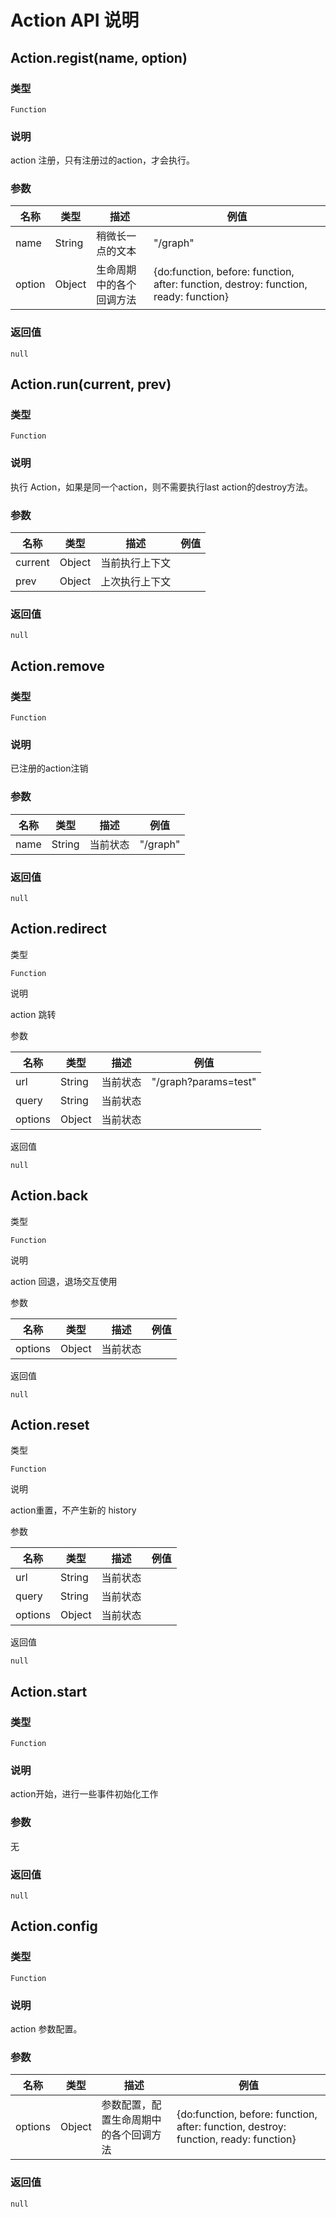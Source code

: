 # Action API 说明

## Action.regist(name, option)

### 类型

`Function`

### 说明

action 注册，只有注册过的action，才会执行。

### 参数

| 名称 | 类型 | 描述 | 例值 |
| ------| ------ | ------ |-----|
| name | String | 稍微长一点的文本 | "/graph"|
| option | Object | 生命周期中的各个回调方法 |{do:function, before: function, after: function, destroy: function, ready: function}|

### 返回值

`null`

## Action.run(current, prev)

### 类型

`Function`

### 说明

执行 Action，如果是同一个action，则不需要执行last action的destroy方法。

### 参数

| 名称 | 类型 | 描述 | 例值 |
| ------| ------ | ------ |-----|
| current | Object | 当前执行上下文 | |
| prev | Object | 上次执行上下文 | |

### 返回值

`null`

## Action.remove

### 类型

`Function`

### 说明

已注册的action注销

### 参数

| 名称 | 类型 | 描述 | 例值 |
| ------| ------ | ------ |-----|
| name | String | 当前状态 |"/graph" |

### 返回值

`null`

## Action.redirect

类型

`Function`

说明

action 跳转

参数

| 名称 | 类型 | 描述 | 例值 |
| ------| ------ | ------ |-----|
| url | String | 当前状态 |"/graph?params=test" |
| query | String | 当前状态 | |
| options | Object | 当前状态 | |

返回值

`null`

## Action.back

类型

`Function`

说明

action 回退，退场交互使用

参数

| 名称 | 类型 | 描述 | 例值 |
| ------| ------ | ------ |-----|
| options | Object | 当前状态 | |

返回值

`null`

## Action.reset

类型

`Function`

说明

action重置，不产生新的 history

参数

| 名称 | 类型 | 描述 | 例值 |
| ------| ------ | ------ |-----|
| url | String | 当前状态 | |
| query | String | 当前状态 | |
| options | Object | 当前状态 | |

返回值

`null`

## Action.start
### 类型

`Function`

### 说明

action开始，进行一些事件初始化工作

### 参数

无

### 返回值

`null`

## Action.config
### 类型

`Function`

### 说明

action 参数配置。

### 参数

| 名称 | 类型 | 描述 | 例值 |
| ------| ------ | ------ |-----|
| options | Object | 参数配置，配置生命周期中的各个回调方法 |{do:function, before: function, after: function, destroy: function, ready: function} |

### 返回值

`null`